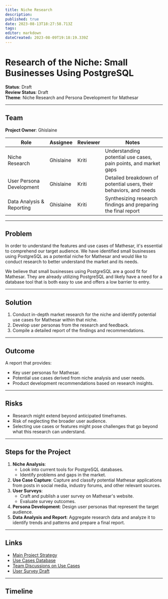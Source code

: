 ```yaml
---
title: Niche Research
description: 
published: true
date: 2023-08-13T18:27:58.713Z
tags: 
editor: markdown
dateCreated: 2023-08-09T19:18:19.339Z
---
```


# Research of the Niche: Small Businesses Using PostgreSQL

**Status**: Draft  
**Review Status**: Draft  
**Theme**: Niche Research and Persona Development for Mathesar

---

## Team

**Project Owner**: Ghislaine

| Role                        | Assignee     | Reviewer | Notes                                                        |
| --------------------------- | ------------ | -------- | ------------------------------------------------------------ |
| Niche Research             | Ghislaine    | Kriti    | Understanding potential use cases, pain points, and market gaps |
| User Persona Development    | Ghislaine    | Kriti    | Detailed breakdown of potential users, their behaviors, and needs |
| Data Analysis & Reporting   | Ghislaine    | Kriti    | Synthesizing research findings and preparing the final report |

---

## Problem

In order to understand the features and use cases of Mathesar, it's essential to comprehend our target audience. We have identified small businesses using PostgreSQL as a potential niche for Mathesar and would like to conduct research to better understand the market and its needs.

We believe that small businesses using PostgreSQL are a good fit for Mathesar. They are already utilizing PostgreSQL and likely have a need for a database tool that is both easy to use and offers a low barrier to entry.

---

## Solution

1. Conduct in-depth market research for the niche and identify potential use cases for Mathesar within that niche.
2. Develop user personas from the research and feedback.
3. Compile a detailed report of the findings and recommendations.

---

## Outcome

A report that provides:

- Key user personas for Mathesar.
- Potential use cases derived from niche analysis and user needs.
- Product development recommendations based on research insights.

---

## Risks

- Research might extend beyond anticipated timeframes.
- Risk of neglecting the broader user audience.
- Selecting use cases or features might pose challenges that go beyond what this research can understand.

---

## Steps for the Project

1. **Niche Analysis**:
   - Look into current tools for PostgreSQL databases.
   - Identify problems and gaps in the market.
2. **Use Case Capture**: Capture and classify potential Mathesar applications from posts in social media, industry forums, and other relevant sources.
3. **User Surveys**:
   - Craft and publish a user survey on Mathesar's website.
   - Evaluate survey outcomes.
4. **Persona Development**: Design user personas that represent the target audience.
5. **Data Analysis and Report**: Aggregate research data and analyze it to identify trends and patterns and prepare a final report.

---

## Links

- [Main Project Strategy](https://hackmd.io/Ys9xfGZBTK-OaSCTrKPxNw)
- [Use Cases Database](https://internal.mathesar.org/db/mathesar_tables/14/)
- [Team Discussions on Use Cases](https://hackmd.io/zYChtLI2RSiSs8-61zN3Yw)
- [User Survey Draft](https://hackmd.io/NI4LU3GrQ62vl5_nyOa2LA)

---

## Timeline